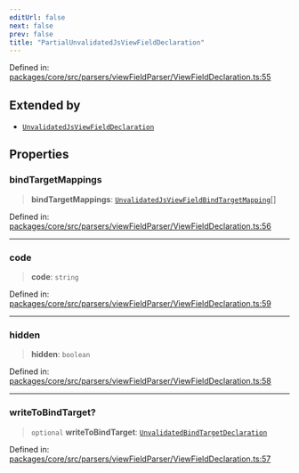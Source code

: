 ```yaml
---
editUrl: false
next: false
prev: false
title: "PartialUnvalidatedJsViewFieldDeclaration"
---
```


Defined in: [packages/core/src/parsers/viewFieldParser/ViewFieldDeclaration.ts:55](https://github.com/mProjectsCode/obsidian-meta-bind-plugin/blob/563ae7213e1de72cfcc12505f0ad569434535dc5/packages/core/src/parsers/viewFieldParser/ViewFieldDeclaration.ts#L55)

## Extended by

- [`UnvalidatedJsViewFieldDeclaration`](/obsidian-meta-bind-plugin-docs/api/interfaces/unvalidatedjsviewfielddeclaration/)

## Properties

### bindTargetMappings

> **bindTargetMappings**: [`UnvalidatedJsViewFieldBindTargetMapping`](/obsidian-meta-bind-plugin-docs/api/interfaces/unvalidatedjsviewfieldbindtargetmapping/)[]

Defined in: [packages/core/src/parsers/viewFieldParser/ViewFieldDeclaration.ts:56](https://github.com/mProjectsCode/obsidian-meta-bind-plugin/blob/563ae7213e1de72cfcc12505f0ad569434535dc5/packages/core/src/parsers/viewFieldParser/ViewFieldDeclaration.ts#L56)

***

### code

> **code**: `string`

Defined in: [packages/core/src/parsers/viewFieldParser/ViewFieldDeclaration.ts:59](https://github.com/mProjectsCode/obsidian-meta-bind-plugin/blob/563ae7213e1de72cfcc12505f0ad569434535dc5/packages/core/src/parsers/viewFieldParser/ViewFieldDeclaration.ts#L59)

***

### hidden

> **hidden**: `boolean`

Defined in: [packages/core/src/parsers/viewFieldParser/ViewFieldDeclaration.ts:58](https://github.com/mProjectsCode/obsidian-meta-bind-plugin/blob/563ae7213e1de72cfcc12505f0ad569434535dc5/packages/core/src/parsers/viewFieldParser/ViewFieldDeclaration.ts#L58)

***

### writeToBindTarget?

> `optional` **writeToBindTarget**: [`UnvalidatedBindTargetDeclaration`](/obsidian-meta-bind-plugin-docs/api/interfaces/unvalidatedbindtargetdeclaration/)

Defined in: [packages/core/src/parsers/viewFieldParser/ViewFieldDeclaration.ts:57](https://github.com/mProjectsCode/obsidian-meta-bind-plugin/blob/563ae7213e1de72cfcc12505f0ad569434535dc5/packages/core/src/parsers/viewFieldParser/ViewFieldDeclaration.ts#L57)
